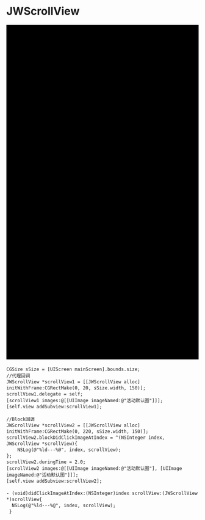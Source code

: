 # JWScrollView
![image](https://github.com/JWXIAN/JWScrollView/blob/master/Untitled.gif)

    CGSize sSize = [UIScreen mainScreen].bounds.size;
    //代理回调
    JWScrollView *scrollView1 = [[JWScrollView alloc] initWithFrame:CGRectMake(0, 20, sSize.width, 150)];
    scrollView1.delegate = self;
    [scrollView1 images:@[[UIImage imageNamed:@"活动默认图"]]];
    [self.view addSubview:scrollView1];
    
    //Block回调
    JWScrollView *scrollView2 = [[JWScrollView alloc] initWithFrame:CGRectMake(0, 220, sSize.width, 150)];
    scrollView2.blockDidClickImageAtIndex = ^(NSInteger index, JWScrollView *scrollView){
        NSLog(@"%ld---%@", index, scrollView);
    };
    scrollView2.duringTime = 2.0;
    [scrollView2 images:@[[UIImage imageNamed:@"活动默认图"], [UIImage imageNamed:@"活动默认图"]]];
    [self.view addSubview:scrollView2];
    
    - (void)didClickImageAtIndex:(NSInteger)index scrollView:(JWScrollView *)scrollView{
      NSLog(@"%ld---%@", index, scrollView);
     }

